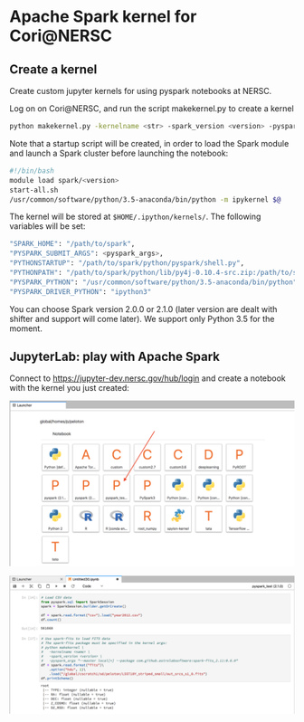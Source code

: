 # Apache Spark kernel for Cori@NERSC

## Create a kernel

Create custom jupyter kernels for using pyspark notebooks at NERSC.

Log on on Cori@NERSC, and run the script makekernel.py to create a kernel

```bash
python makekernel.py -kernelname <str> -spark_version <version> -pyspark_args <args>
```

Note that a startup script will be created, in order to load the Spark module
and launch a Spark cluster before launching the notebook:

```bash
#!/bin/bash
module load spark/<version>
start-all.sh
/usr/common/software/python/3.5-anaconda/bin/python -m ipykernel $@
```

The kernel will be stored at `$HOME/.ipython/kernels/`.
The following variables will be set:

```bash
"SPARK_HOME": "/path/to/spark",
"PYSPARK_SUBMIT_ARGS": <pyspark_args>,
"PYTHONSTARTUP": "/path/to/spark/python/pyspark/shell.py",
"PYTHONPATH": "/path/to/spark/python/lib/py4j-0.10.4-src.zip:/path/to/spark/python",
"PYSPARK_PYTHON": "/usr/common/software/python/3.5-anaconda/bin/python",
"PYSPARK_DRIVER_PYTHON": "ipython3"
```

You can choose Spark version 2.0.0 or 2.1.0 (later version are dealt with shifter
and support will come later). We support only Python 3.5 for the moment.

## JupyterLab: play with Apache Spark

Connect to https://jupyter-dev.nersc.gov/hub/login and create a notebook with
the kernel you just created:

<p align="center"><img width="600" src="https://github.com/astrolabsoftware/spark-kernel-nersc/raw/master/pic/load_kernel.png"/> </p>

<p align="center"><img width="600" src="https://github.com/astrolabsoftware/spark-kernel-nersc/raw/master/pic/spark_notebook.png"/> </p>
